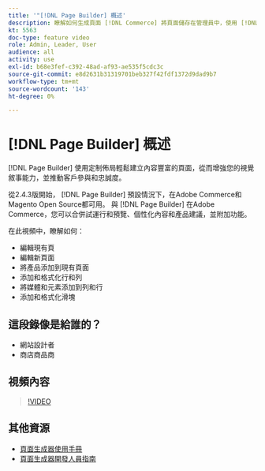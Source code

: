 ```yaml
---
title: '"[!DNL Page Builder] 概述'
description: 瞭解如何生成頁面 [!DNL Commerce] 將頁面儲存在管理員中，使用 [!DNL Page Builder]。
kt: 5563
doc-type: feature video
role: Admin, Leader, User
audience: all
activity: use
exl-id: b68e3fef-c392-48ad-af93-ae535f5cdc3c
source-git-commit: e8d2631b31319701beb327f42fdf1372d9dad9b7
workflow-type: tm+mt
source-wordcount: '143'
ht-degree: 0%

---
```


# [!DNL Page Builder] 概述

[!DNL Page Builder] 使用定制佈局輕鬆建立內容豐富的頁面，從而增強您的視覺敘事能力，並推動客戶參與和忠誠度。

從2.4.3版開始， [!DNL Page Builder] 預設情況下，在Adobe Commerce和Magento Open Source都可用。 與 [!DNL Page Builder] 在Adobe Commerce，您可以合併試運行和預覽、個性化內容和產品建議，並附加功能。

在此視頻中，瞭解如何：

- 編輯現有頁
- 編輯新頁面
- 將產品添加到現有頁面
- 添加和格式化行和列
- 將媒體和元素添加到列和行
- 添加和格式化滑塊

## 這段錄像是給誰的？

- 網站設計者
- 商店商品商

## 視頻內容

>[!VIDEO](https://video.tv.adobe.com/v/343781?quality=12&learn=on)

## 其他資源

- [頁面生成器使用手冊](https://experienceleague.adobe.com/docs/commerce-admin/page-builder/guide-overview.html)
- [頁面生成器開發人員指南](https://developer.adobe.com/commerce/frontend-core/page-builder/)
